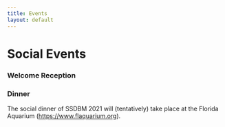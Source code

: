 ```yaml
---
title: Events
layout: default
---
```


# Social Events


<!-- **SSDBM 2020 will be an online event** with no physical meeting taking place.

All participants are invited to participate in the following social events. -->

### Welcome Reception

<!-- The welcome reception will be held on Tuesday evening in the [City Hall of Vienna](https://www.wien.gv.at/english/cityhall/).
It is located a few stops by underground from the conference venue (underground line U2, station "Rathaus").
Alternatively, it can be reached via a nice 30-minute walk along the [Ringstrasse](https://en.wikipedia.org/wiki/Vienna_Ring_Road) (flanked by many monumental
buildings such as the opera house, the Austrian parliament, some of the most prestigious museums, etc.).

![city_hall_1](/assets/images/ch1.jpg)

![city_hall_2](/assets/images/ch2.jpg) -->

<!-- ### Guided Tour of the Musikverein -->

<!-- The [Wiener Musikverein](https://www.musikverein.at) is home of the famous Vienna Philharmonic Orchestra. The tour will take place Tuesday after lunch. It is organized in groups of at most 45 persons, and lasts about 45 minutes. The Musikverein is within walking distance of the conference venue (max. 10 minutes).


![Musikverein_1](/assets/images/Musikverein_in_Wien.JPG)
![Musikverein_2](/assets/images/512px-Musikverein_Goldener_Saal.jpg)
 -->
### Dinner

The social dinner of SSDBM 2021 will (tentatively) take place at the Florida Aquarium (https://www.flaquarium.org).
